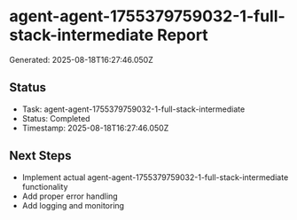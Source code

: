 # agent-agent-1755379759032-1-full-stack-intermediate Report

Generated: 2025-08-18T16:27:46.050Z

## Status
- Task: agent-agent-1755379759032-1-full-stack-intermediate
- Status: Completed
- Timestamp: 2025-08-18T16:27:46.050Z

## Next Steps
- Implement actual agent-agent-1755379759032-1-full-stack-intermediate functionality
- Add proper error handling
- Add logging and monitoring
